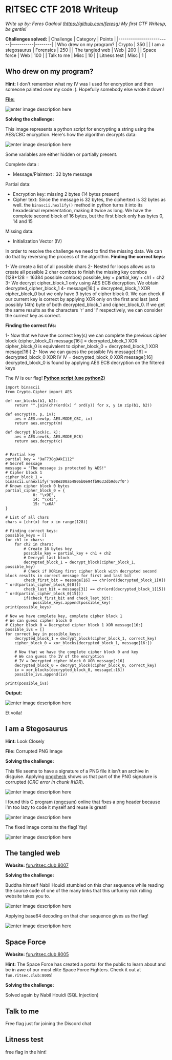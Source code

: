 # RITSEC CTF 2018 Writeup
*Write up by: Feres Gaaloul (https://github.com/feresg)
My first CTF Writeup, be gentle!*

**Challenges solved:**
| Challenge               | Category  | Points |
|-------------------------|-----------|--------|
| Who drew on my program? | Crypto    | 350    |
| I am a stegosaurus      | Forensics | 250    |
| The tangled web         | Web       | 200    |
| Space force             | Web       | 100    |
| Talk to me              | Misc      | 10     |
| Litness test            | Misc      | 1      |

## Who drew on my program?

**Hint:** I don't remember what my IV was I used for encryption and then someone painted over my code :(. Hopefully somebody else wrote it down!

**[File:](https://github.com/feresg/RITSEC-CTF/blob/master/crypto.png)** 

![enter image description here](https://github.com/feresg/RITSEC-CTF/raw/master/crypto.png)

**Solving the challenge:**

This image represents a python script for encrypting a string using the AES/CBC encryption.
Here's how the algorithm decrypts data:

![enter image description here](https://i.stack.imgur.com/dFjX3.png)

Some variables are either hidden or partially present.

Complete data : 
* Message/Plaintext : 32 byte message

Partial data: 
* Encryption key: missing 2 bytes (14 bytes present)
* Cipher text: Since the message is 32 bytes, the ciphertext is 32 bytes as well. the `binascii.hexlify()` method in python turns it into its hexadecimal representation, making it twice as long. We have the complete second block of 16 bytes, but the first block only has bytes 0, 14 and 15

Missing data:
* Initialization Vector (IV)

In order to resolve the challenge we need to find the missing data. We can do that by reversing the process of the algorithm.
**Finding the correct keys:**

1- We create a list of all possible chars
2- Nested for loops allows us to create all possible 2 char combos to finish the missing key combos (128*128 = 16384 possible combos) 
possible_key = partial_key + ch1 + ch2
3- We decrypt cipher_block_1 only using AES ECB decryption. We obtain decrypted_cipher_block_1
4- message[16:] = decrypted_block_1 XOR cipher_block_0
but we only have 3 bytes of cipher block 0. We can check if our current key is correct by applying XOR only on the first and last (and possibly 14th) byte of both decrypted_block_1 and cipher_block_0. If we get the same results as the characters 'r' and '!' respectively, we can consider the currect key as correct.

**Finding the correct IVs:**

1- Now that we have the correct key(s) we can complete the previous cipher block (cipher_block_0)
message[16:] = decrypted_block_1 XOR cipher_block_0
is equivalent to
cipher_block_0 = decrypted_block_1 XOR mesage[16:]
2- Now we can guess the possible IVs
message[:16] = decrypted_block_0 XOR IV
IV = decrypted_block_0 XOR message[:16]
decrypted_block_0 is found by applying AES ECB decryption on the filtered keys

The IV is our flag!
[**Python script (use python2)**](https://github.com/feresg/RITSEC-CTF/blob/master/cipher.py)  

```
import binascii
from Crypto.Cipher import AES

def xor_blocks(b1, b2):
    return "".join(chr(ord(x) ^ ord(y)) for x, y in zip(b1, b2))

def encrypt(m, p, iv):
    aes = AES.new(p, AES.MODE_CBC, iv)
    return aes.encrypt(m)

def decrypt_block(c, k):
    aes = AES.new(k, AES.MODE_ECB)
    return aes.decrypt(c)


# Partial key
partial_key = "9aF738g9AkI112"
# Secret message
message = "The message is protected by AES!"
# Cipher block 1
cipher_block_1 = binascii.unhexlify('808e200a54806b0e94fb9633db9d67f0')
# Known cipher block 0 bytes
partial_cipher_block_0 = {
            0: "\x9E",
            14: "\x43",
            15: "\x6A"
}

# List of all chars
chars = [chr(x) for x in range(128)]

# Finding correct keys:
possible_keys = []
for ch1 in chars:
    for ch2 in chars:
        # Create 16 bytes key
        possible_key = partial_key + ch1 + ch2
        # Decrypt last block
        decrypted_block_1 = decrypt_block(cipher_block_1, possible_key)
        # Check if XORing first cipher block with decrypted second block results in correct message for first and last bit
        check_first_bit = message[16] == chr(ord(decrypted_block_1[0]) ^ ord(partial_cipher_block_0[0]))
        check_last_bit = message[31] == chr(ord(decrypted_block_1[15]) ^ ord(partial_cipher_block_0[15]))
        if(check_first_bit and check_last_bit):
            possible_keys.append(possible_key)
print(possible_keys)

# Now we have complete key, complete cipher block 1
# We can guess cipher block 0
# Cipher block 0 = Decrypted cipher block 1 XOR message[16:]
possible_ivs = []
for correct_key in possible_keys:
    decrypted_block_1 = decrypt_block(cipher_block_1, correct_key)
    cipher_block_0 = xor_blocks(decrypted_block_1, message[16:])

    # Now that we have the complete cipher block 0 and key
    # We can guess the IV of the encryption
    # IV = Decrypted cipher block 0 XOR message[:16]
    decrypted_block_0 = decrypt_block(cipher_block_0, correct_key)
    iv = xor_blocks(decrypted_block_0, message[:16])
    possible_ivs.append(iv)

print(possible_ivs)

```

**Output:**

![enter image description here](https://github.com/feresg/RITSEC-CTF/raw/master/screenshot_cipher.png)

Et voila!


## I am a Stegosaurus

**Hint:** Look Closely

**File:** Corrupted PNG Image

**Solving the challenge:**

This file seems to have a signature of a PNG file it isn't an archive in disguise. Applying [pngcheck](http://www.libpng.org/pub/png/apps/pngcheck.html) shows us that part of the PNG signature is corrupted (*CRC error in chunk IHDR*).

![enter image description here](https://github.com/feresg/RITSEC-CTF/raw/master/screenshot_forensics.png)

I found this C program ([pngcsum](http://schaik.com/png/pngcsum.html)) online that fixes a png header because i'm too lazy to code it myself and reuse is great! 

![enter image description here](https://github.com/feresg/RITSEC-CTF/raw/master/screenshot_forensics2.png)

The fixed image contains the flag! Yay!

![enter image description here](https://github.com/feresg/RITSEC-CTF/raw/master/stegosaurus_fixed.png)

## The tangled web

**Website:** [fun.ritsec.club:8007](fun.ritsec.club:8007)

**Solving the challenge:**

Buddha himself Nabil Houidi stumbled on this char sequence while reading the source code of one of the many links that this unfunny rick rolling website takes you to.

![enter image description here](https://github.com/feresg/RITSEC-CTF/raw/master/screenshot_web.png)

Applying base64 decoding on that char sequence gives us the flag!

![enter image description here](https://github.com/feresg/RITSEC-CTF/raw/master/screenshot_web2.png)

## Space Force

**Website:**  [fun.ritsec.club:8005](fun.ritsec.club:8005)

**Hint:** The Space Force has created a portal for the public to learn about and be in awe of our most elite Space Force Fighters. Check it out at  `fun.ritsec.club:8005`!

**Solving the challenge:**

Solved again by Nabil Houidi (SQL Injection)


## Talk to me

Free flag just for joining the Discord chat

## Litness test

free flag in the hint!
